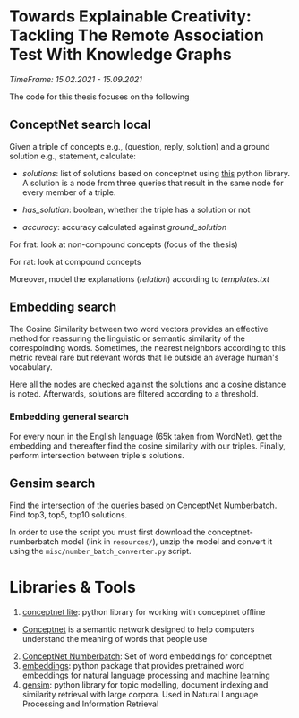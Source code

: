 # Towards Explainable Creativity: Tackling The Remote Association Test With Knowledge Graphs

*TimeFrame: 15.02.2021 - 15.09.2021*

The code for this thesis focuses on the following

## ConceptNet search local
Given a triple of concepts e.g., (question, reply, solution) and a ground solution e.g., statement, calculate:

- *solutions*: list of solutions based on conceptnet using [this](https://github.com/ldtoolkit/conceptnet-lite) python library. A solution is a node from three queries that result in the same node for every member of a triple.
- *has_solution*: boolean, whether the triple has a solution or not

- *accuracy*: accuracy calculated against *ground_solution*

For frat: look at non-compound concepts (focus of the thesis)

For rat: look at compound concepts

Moreover, model the explanations (*relation*) according to *templates.txt*

## Embedding search
The Cosine Similarity between two word vectors provides an effective method for reassuring the linguistic or semantic similarity of the correspoinding words. Sometimes, the nearest neighbors according to this metric reveal rare but relevant words that lie outside an average human's vocabulary.

Here all the nodes are checked against the solutions and a cosine distance is noted. Afterwards, solutions are filtered according to a threshold.

### Embedding general search
For every noun in the English language (65k taken from WordNet), get the embedding and thereafter find the cosine similarity with our triples. Finally, perform intersection between triple's solutions.

## Gensim search
Find the intersection of the queries based on [CenceptNet Numberbatch](https://github.com/commonsense/conceptnet-numberbatch). Find top3, top5, top10 solutions.

In order to use the script you must first download the conceptnet-numberbatch model (link in `resources/`), unzip the model and convert it using the `misc/number_batch_converter.py` script.

# Libraries & Tools

1. [conceptnet lite](https://github.com/ldtoolkit/conceptnet-lite): python library for working with conceptnet offline
  - [Conceptnet](https://conceptnet.io/) is a semantic network designed to help computers understand the meaning of words that people use
2. [ConceptNet Numberbatch](https://github.com/commonsense/conceptnet-numberbatch): Set of word embeddings for conceptnet
3. [embeddings](https://github.com/vzhong/embeddings): python package that provides pretrained word embeddings for natural language processing and machine learning
4. [gensim](https://github.com/RaRe-Technologies/gensim): python library for topic modelling, document indexing and similarity retrieval with large corpora. Used in Natural Language Processing and Information Retrieval

